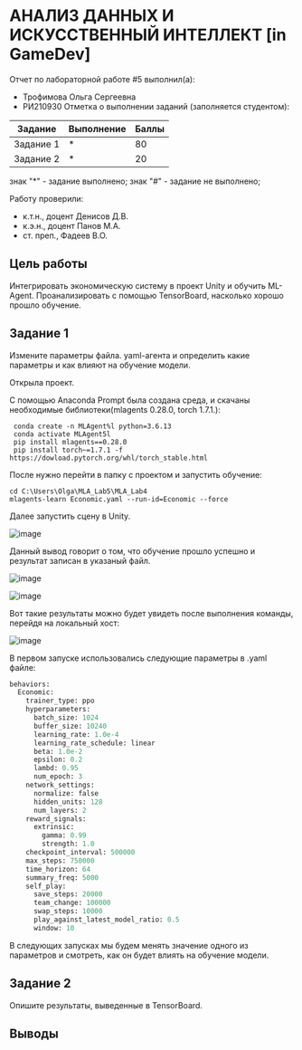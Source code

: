 # АНАЛИЗ ДАННЫХ И ИСКУССТВЕННЫЙ ИНТЕЛЛЕКТ [in GameDev]
Отчет по лабораторной работе #5 выполнил(а):
- Трофимова Ольга Сергеевна
- РИ210930
Отметка о выполнении заданий (заполняется студентом):

| Задание | Выполнение | Баллы |
| ------ | ------ | ------ |
| Задание 1 | * | 80 |
| Задание 2 | * | 20 |

знак "*" - задание выполнено; знак "#" - задание не выполнено;

Работу проверили:
- к.т.н., доцент Денисов Д.В.
- к.э.н., доцент Панов М.А.
- ст. преп., Фадеев В.О.

## Цель работы
Интегрировать экономическую систему в проект Unity и обучить ML-Agent. Проанализировать с помощью TensorBoard, насколько хорошо прошло обучение.


## Задание 1
Измените параметры файла. yaml-агента и определить какие параметры и как влияют на обучение модели.

Открыла проект.

С помощью Anaconda Prompt была создана среда, и скачаны необходимые библиотеки(mlagents 0.28.0, torch 1.7.1.):
```
 conda create -n MLAgent%l python=3.6.13
 conda activate MLAgent5l
 pip install mlagents==0.28.0
 pip install torch~=1.7.1 -f https://dowload.pytorch.org/whl/torch_stable.html
```
После нужно перейти в папку с проектом и запустить обучение:
```
cd C:\Users\Olga\MLA_Lab5\MLA_Lab4
mlagents-learn Economic.yaml --run-id=Economic --force
```
Далее запустить сцену в Unity.

![image](https://user-images.githubusercontent.com/103726508/204905889-f61b85d4-386d-4902-88d4-71058198f032.png)

Данный вывод говорит о том, что обучение прошло успешно и результат записан в указаный файл.

![image](https://user-images.githubusercontent.com/103726508/204906161-a125a319-bec0-4c8a-a8e9-e9b993b49064.png)


![image](https://user-images.githubusercontent.com/103726508/204906905-1eaafb22-3955-4cde-93d0-742bbae55372.png)

Вот такие результаты можно будет увидеть после выполнения команды, перейдя на локальный хост:

![image](https://user-images.githubusercontent.com/103726508/204909031-d3ce3339-48d1-4cff-b42e-3bc9725ca928.png)

В первом запуске использовались следующие параметры в .yaml файле:
``` py
behaviors:
  Economic:
    trainer_type: ppo
    hyperparameters:
      batch_size: 1024
      buffer_size: 10240
      learning_rate: 1.0e-4
      learning_rate_schedule: linear
      beta: 1.0e-2
      epsilon: 0.2
      lambd: 0.95
      num_epoch: 3      
    network_settings:
      normalize: false
      hidden_units: 128
      num_layers: 2
    reward_signals:
      extrinsic:
        gamma: 0.99
        strength: 1.0
    checkpoint_interval: 500000
    max_steps: 750000
    time_horizon: 64
    summary_freq: 5000
    self_play:
      save_steps: 20000
      team_change: 100000
      swap_steps: 10000
      play_against_latest_model_ratio: 0.5
      window: 10
```
В следующих запусках мы будем менять значение одного из параметров и смотреть, как он будет влиять на обучение модели.



## Задание 2
Опишите результаты, выведенные в TensorBoard.



## Выводы

